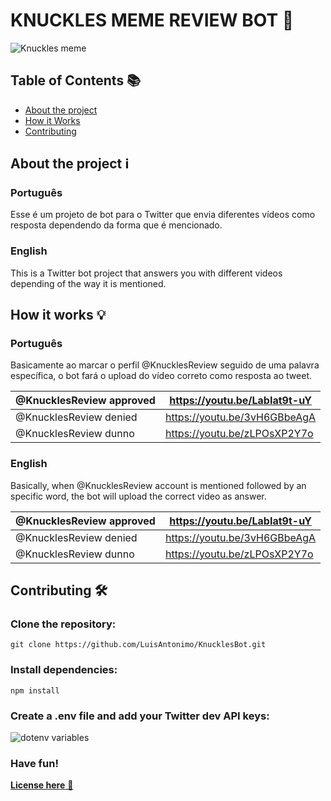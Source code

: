# KNUCKLES MEME REVIEW BOT :robot:

![Knuckles meme](<https://i.kym-cdn.com/entries/icons/facebook/000/033/650/maxresdefault_(1).jpg>)

## Table of Contents 📚

- [About the project](#about-the-project-ℹ)
- [How it Works](#how-it-works-)
- [Contributing](#contributing-)

## About the project ℹ

### Português

Esse é um projeto de bot para o Twitter que envia diferentes vídeos como resposta dependendo da forma que é mencionado.

### English

This is a Twitter bot project that answers you with different videos depending of the way it is mentioned.

## How it works 💡

### Português

Basicamente ao marcar o perfil @KnucklesReview seguido de uma palavra específica, o bot fará o upload do vídeo correto como resposta ao tweet.

| @KnucklesReview approved | <https://youtu.be/LabIat9t-uY> |
| ------------------------ | ------------------------------ |
| @KnucklesReview denied   | <https://youtu.be/3vH6GBbeAgA> |
| @KnucklesReview dunno    | <https://youtu.be/zLPOsXP2Y7o> |

### English

Basically, when @KnucklesReview account is mentioned followed by an specific word, the bot will upload the correct video as answer.

| @KnucklesReview approved | <https://youtu.be/LabIat9t-uY> |
| ------------------------ | ------------------------------ |
| @KnucklesReview denied   | <https://youtu.be/3vH6GBbeAgA> |
| @KnucklesReview dunno    | <https://youtu.be/zLPOsXP2Y7o> |

## Contributing 🛠

### Clone the repository:

```shell
git clone https://github.com/LuisAntonimo/KnucklesBot.git
```
### Install dependencies:

```shell
npm install
```

### Create a .env file and add your Twitter dev API keys:

![dotenv variables](<https://i.imgur.com/YxIqCNC.png>)

### Have fun!

[**License here** 📃](./LICENSE)
